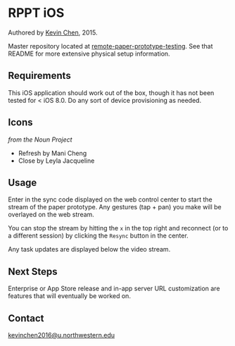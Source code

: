 # RPPT iOS
Authored by [Kevin Chen](http://kevinchen.ninja), 2015.

Master repository located at [remote-paper-prototype-testing](https://github.com/NUDelta/remote-paper-prototype-testing). See that README for more extensive physical setup information.

## Requirements
This iOS application should work out of the box, though it has not been tested for < iOS 8.0. Do any sort of device provisioning as needed.

## Icons
*from the Noun Project*
* Refresh by Mani Cheng
* Close by Leyla Jacqueline

## Usage
Enter in the sync code displayed on the web control center to start the stream of the paper prototype. Any gestures (tap + pan) you make will be overlayed on the web stream.

You can stop the stream by hitting the `x` in the top right and reconnect (or to a different session) by clicking the `Resync` button in the center.

Any task updates are displayed below the video stream.

## Next Steps
Enterprise or App Store release and in-app server URL customization are features that will eventually be worked on.

## Contact
[kevinchen2016@u.northwestern.edu](mailto:kevinchen2016@u.northwestern.edu)
